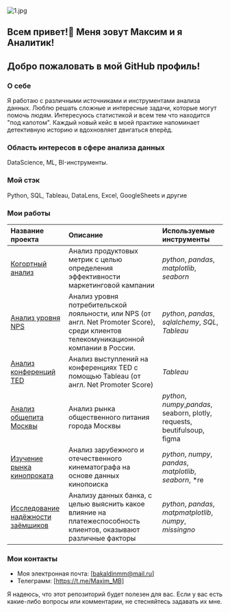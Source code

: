 ![1.jpg](https://s.iimg.su/s/10/pTtIQrGNFrUCnokcpCpg8O7p0K0PfsOlm8RFuUFX.jpg)
## Всем привет!👋 Меня зовут Максим и я Аналитик!
## Добро пожаловать в мой GitHub профиль!

### О себе
Я работаю с различными источниками и инструментами анализа данных. Люблю решать сложные и интересные задачи, которые могут помочь людям. Интересуюсь статистикой и всем тем что находится "под капотом". Каждый новый кейс в моей практике напоминает детективную историю и вдохновляет двигаться вперёд.

### Область интересов в сфере анализа данных
DataScience, ML, BI-инструменты.

### Мой стэк
Python, SQL, Tableau, DataLens, Excel, GoogleSheets и другие

### Мои работы

| Название проекта | Описание | Используемые инструменты | 
| :---------------------- | :---------------------- | :---------------------- |
| [Когортный анализ](product) | Анализ продуктовых метрик с целью определения эффективности маркетинговой кампании| *python*, *pandas*, *matplotlib*, *seaborn*|
| [Анализ уровня NPS](net_promoter_score) | Анализ уровня потребительской лояльности, или NPS (от англ. Net Promoter Score), среди клиентов телекомуникационной компании в России. | *python*, *pandas*, *sqlalchemy*, *SQL*, *Tableau*|
| [Анализ конференций TED](ted) | Анализ выступлений на конференциях TED с помощью Tableau (от англ. Net Promoter Score)|*Tableau*|
| [Анализ общепита Москвы ](moscow_places) | Анализ рынка общественного питания города Москвы | *python*, *numpy*,*pandas*, seaborn, plotly, requests, beutifulsoup, figma|
| [Изучение рынка кинопроката](moscow_places) | Анализ зарубежного и отечественного кинематографа на основе данных кинопоиска | *python*, *numpy*, *pandas*, *matplotlib*, *seaborn*, *re|
| [Исследование надёжности заёмщиков](reliability_of_borrowers) | Анализу данных банка, с целью выяснить какое влияние на платежеспособность клиентов, оказывают  различные факторы | *python*, *pandas*, *matpmatplotlib*, *numpy*, *missingno*|

### Мои контакты
- Моя электронная почта: [bakaldinmm@mail.ru]
- Телеграмм: [https://t.me/Maxim_MB]


Я надеюсь, что этот репозиторий будет полезен для вас. Если у вас есть какие-либо вопросы или комментарии, не стесняйтесь задавать их мне.

